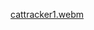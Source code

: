 [cattracker1.webm](https://github.com/cocco111/my_repository/assets/54602991/5ccfde91-2d9f-43bf-85f6-93bb9f80e11a)
